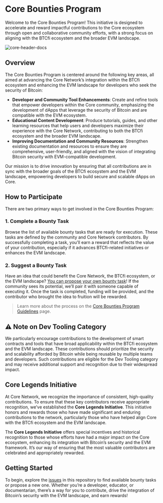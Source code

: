 # Core Bounties Program

Welcome to the Core Bounties Program! This initiative is designed to accelerate and reward impactful contributions to the Core ecosystem through open and collaborative community efforts, with a strong focus on aligning with the BTCfi ecosystem and the broader EVM landscape.

![core-header-docs](https://github.com/user-attachments/assets/160de55b-1732-4612-bb02-f7df8986881a)

## Overview

The Core Bounties Program is centered around the following key areas, all aimed at advancing the Core Network’s integration within the BTCfi ecosystem and enhancing the EVM landscape for developers who seek the security of Bitcoin:

- **Developer and Community Tool Enhancements**: Create and refine tools that empower developers within the Core community, emphasizing the development of dApps that leverage the security of Bitcoin and are compatible with the EVM ecosystem.
- **Educational Content Development**: Produce tutorials, guides, and other learning resources that help users and developers maximize their experience with the Core Network, contributing to both the BTCfi ecosystem and the broader EVM landscape.
- **Improving Documentation and Community Resources**: Strengthen existing documentation and resources to ensure they are comprehensive, user-friendly, and aligned with the vision of integrating Bitcoin security with EVM-compatible development.

Our mission is to drive innovation by ensuring that all contributions are in sync with the broader goals of the BTCfi ecosystem and the EVM landscape, empowering developers to build secure and scalable dApps on Core.

## How to Participate

There are two primary ways to get involved in the Core Bounties Program:

### 1. Complete a Bounty Task

Browse the list of available bounty tasks that are ready for execution. These tasks are defined by the community and Core Network contributors. By successfully completing a task, you’ll earn a reward that reflects the value of your contribution, especially if it advances BTCfi-related initiatives or enhances the EVM landscape.

### 2. Suggest a Bounty Task

Have an idea that could benefit the Core Network, the BTCfi ecosystem, or the EVM landscape? [You can propose your own bounty task](https://github.com/Camnaz/core-bounties/issues/new/choose)! If the community sees its potential, we’ll pair it with someone capable of executing it. Once the task is completed, funding will be provided, and the contributor who brought the idea to fruition will be rewarded.

> Learn more about the process on the [Core Bounties Program Guidelines](https://github.com/Camnaz/core-bounties/blob/main/bounties/BOUNTIES_PROGRAM_GUIDELINES.md) page.

## ⚠️ Note on Dev Tooling Category

We particularly encourage contributions to the development of smart contracts and tools that have broad applicability within the BTCfi ecosystem and the EVM landscape. These contributions should prioritize the security and scalability afforded by Bitcoin while being reusable by multiple teams and developers. Such contributions are eligible for the Dev Tooling category and may receive additional support and recognition due to their widespread impact.

## Core Legends Initiative

At Core Network, we recognize the importance of consistent, high-quality contributions. To ensure that these key contributors receive appropriate recognition, we’ve established the **Core Legends Initiative**. This initiative honors and rewards those who have made significant and enduring contributions to the network, particularly those who have helped align Core with the BTCfi ecosystem and the EVM landscape.

The **Core Legends Initiative** offers special incentives and historical recognition to those whose efforts have had a major impact on the Core ecosystem, enhancing its integration with Bitcoin’s security and the EVM framework. It’s our way of ensuring that the most valuable contributors are celebrated and appropriately rewarded.

## Getting Started

To begin, explore the [issues](https://github.com/Camnaz/core-bounties/issues) in this repository to find available bounty tasks or propose a new one. Whether you’re a developer, educator, or documentarian, there’s a way for you to contribute, drive the integration of Bitcoin’s security with the EVM landscape, and earn rewards!
